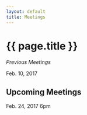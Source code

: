 ```yaml
---
layout: default
title: Meetings
---
```


#	  {{ page.title }}
   *Previous Meetings*

Feb. 10, 2017

##	Upcoming Meetings
Feb. 24, 2017 6pm

<br>
<br>
